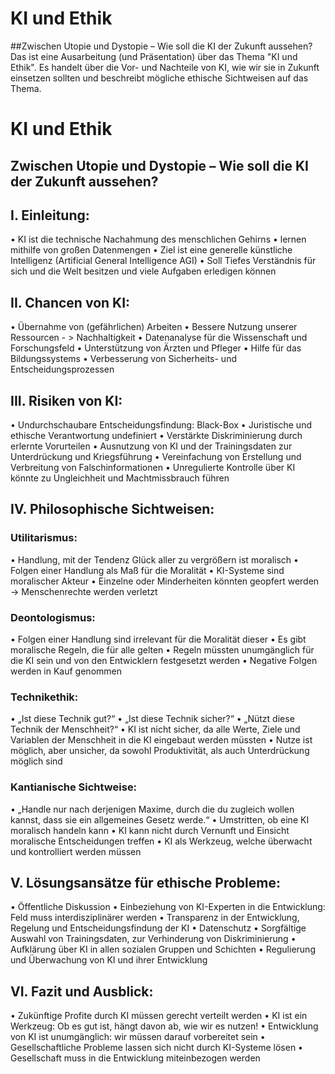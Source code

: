 # KI und Ethik
##Zwischen Utopie und Dystopie – Wie soll die KI der Zukunft aussehen?
Das ist eine Ausarbeitung (und Präsentation) über das Thema "KI und Ethik". Es handelt über die Vor- und Nachteile von KI, wie wir sie in Zukunft einsetzen sollten und beschreibt mögliche ethische Sichtweisen auf das Thema.

# KI und Ethik
## Zwischen Utopie und Dystopie – Wie soll die KI der Zukunft aussehen?
## I. Einleitung:
• KI ist die technische Nachahmung des menschlichen Gehirns
• lernen mithilfe von großen Datenmengen
• Ziel ist eine generelle künstliche Intelligenz (Artificial General Intelligence AGI)
• Soll Tiefes Verständnis für sich und die Welt besitzen und viele Aufgaben erledigen können

## II. Chancen von KI:
• Übernahme von (gefährlichen) Arbeiten
• Bessere Nutzung unserer Ressourcen - > Nachhaltigkeit
• Datenanalyse für die Wissenschaft und Forschungsfeld
• Unterstützung von Ärzten und Pfleger
• Hilfe für das Bildungssystems
• Verbesserung von Sicherheits- und Entscheidungsprozessen

## III. Risiken von KI:
• Undurchschaubare Entscheidungsfindung: Black-Box
• Juristische und ethische Verantwortung undefiniert
• Verstärkte Diskriminierung durch erlernte Vorurteilen
• Ausnutzung von KI und der Trainingsdaten zur Unterdrückung und Kriegsführung
• Vereinfachung von Erstellung und Verbreitung von Falschinformationen
• Unregulierte Kontrolle über KI könnte zu Ungleichheit und Machtmissbrauch führen

## IV. Philosophische Sichtweisen:
### Utilitarismus:
• Handlung, mit der Tendenz Glück aller zu vergrößern ist moralisch
• Folgen einer Handlung als Maß für die Moralität
• KI-Systeme sind moralischer Akteur
• Einzelne oder Minderheiten könnten geopfert werden → Menschenrechte werden 
verletzt

### Deontologismus:
• Folgen einer Handlung sind irrelevant für die Moralität dieser
• Es gibt moralische Regeln, die für alle gelten
• Regeln müssten unumgänglich für die KI sein und von den Entwicklern festgesetzt werden
• Negative Folgen werden in Kauf genommen

### Technikethik:
• „Ist diese Technik gut?“
• „Ist diese Technik sicher?“
• „Nützt diese Technik der Menschheit?“
• KI ist nicht sicher, da alle Werte, Ziele und Variablen der Menschheit in die KI eingebaut werden müssten
• Nutze ist möglich, aber unsicher, da sowohl Produktivität, als auch Unterdrückung möglich sind

### Kantianische Sichtweise:
• „Handle nur nach derjenigen Maxime, durch die du zugleich wollen kannst, dass sie ein allgemeines Gesetz werde.“
• Umstritten, ob eine KI moralisch handeln kann
• KI kann nicht durch Vernunft und Einsicht moralische Entscheidungen treffen
• KI als Werkzeug, welche überwacht und kontrolliert werden müssen

## V. Lösungsansätze für ethische Probleme:
• Öffentliche Diskussion
• Einbeziehung von KI-Experten in die Entwicklung: Feld muss interdisziplinärer werden
• Transparenz in der Entwicklung, Regelung und Entscheidungsfindung der KI
• Datenschutz
• Sorgfältige Auswahl von Trainingsdaten, zur Verhinderung von Diskriminierung
• Aufklärung über KI in allen sozialen Gruppen und Schichten
• Regulierung und Überwachung von KI und ihrer Entwicklung

## VI. Fazit und Ausblick:
• Zukünftige Profite durch KI müssen gerecht verteilt werden
• KI ist ein Werkzeug: Ob es gut ist, hängt davon ab, wie wir es nutzen!
• Entwicklung von KI ist unumgänglich: wir müssen darauf vorbereitet sein
• Gesellschaftliche Probleme lassen sich nicht durch KI-Systeme lösen
• Gesellschaft muss in die Entwicklung miteinbezogen werden
